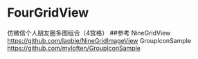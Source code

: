 # FourGridView
仿微信个人朋友圈多图组合（4宫格）
##参考 
NineGridView https://github.com/laobie/NineGridImageView
GroupIconSample https://github.com/myloften/GroupIconSample

